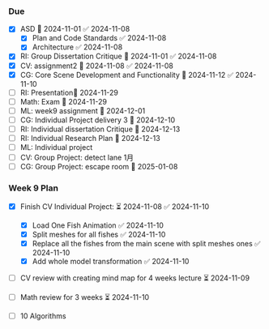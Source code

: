 ### Due
- [x] ASD 📅 2024-11-01 ✅ 2024-11-08
	- [x] Plan and Code Standards ✅ 2024-11-08
	- [x] Architecture ✅ 2024-11-08
- [x] RI: Group Dissertation Critique 📅 2024-11-01 ✅ 2024-11-08
- [x] CV: assignment2 📅 2024-11-08 ✅ 2024-11-08
- [x] CG: Core Scene Development and Functionality 📅 2024-11-12 ✅ 2024-11-10
- [ ] RI: Presentation📅 2024-11-29 
- [ ] Math: Exam 📅 2024-11-29 
- [ ] ML: week9 assignment 📅 2024-12-01 
- [ ] CG: Individual Project delivery 3 📅 2024-12-10
- [ ] RI: Individual dissertation Critique 📅 2024-12-13 
- [ ] RI: Individual Research Plan 📅 2024-12-13 
- [ ] ML: Individual project 
- [ ] CV: Group Project: detect lane 1月
- [ ] CG: Group Project: escape room 📅 2025-01-08 

### Week 9 Plan
- [x] Finish CV Individual Project: ⏳ 2024-11-08 ✅ 2024-11-10
	- [x] Load One Fish Animation ✅ 2024-11-10
	- [x] Split meshes for all fishes ✅ 2024-11-10
	- [x] Replace all the fishes from the main scene with split meshes ones ✅ 2024-11-10
	- [x] Add whole model transformation ✅ 2024-11-10
- [ ] CV review with creating mind map for 4 weeks lecture ⏳ 2024-11-09
- [ ] Math review for 3 weeks ⏳ 2024-11-10
- [ ] 10 Algorithms



